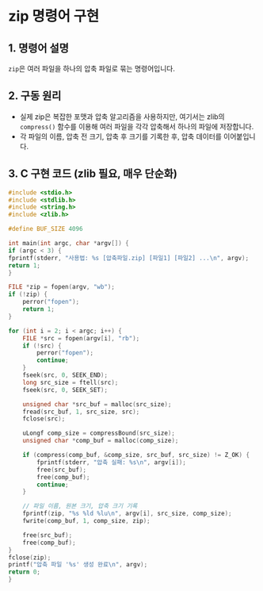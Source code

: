 # zip 명령어 구현

## 1. 명령어 설명
`zip`은 여러 파일을 하나의 압축 파일로 묶는 명령어입니다.

## 2. 구동 원리
- 실제 zip은 복잡한 포맷과 압축 알고리즘을 사용하지만, 여기서는 zlib의 `compress()` 함수를 이용해 여러 파일을 각각 압축해서 하나의 파일에 저장합니다.
- 각 파일의 이름, 압축 전 크기, 압축 후 크기를 기록한 후, 압축 데이터를 이어붙입니다.

## 3. C 구현 코드 (zlib 필요, 매우 단순화)
```c
#include <stdio.h>
#include <stdlib.h>
#include <string.h>
#include <zlib.h>

#define BUF_SIZE 4096

int main(int argc, char *argv[]) {
if (argc < 3) {
fprintf(stderr, "사용법: %s [압축파일.zip] [파일1] [파일2] ...\n", argv);
return 1;
}

FILE *zip = fopen(argv, "wb");
if (!zip) {
    perror("fopen");
    return 1;
}

for (int i = 2; i < argc; i++) {
    FILE *src = fopen(argv[i], "rb");
    if (!src) {
        perror("fopen");
        continue;
    }
    fseek(src, 0, SEEK_END);
    long src_size = ftell(src);
    fseek(src, 0, SEEK_SET);

    unsigned char *src_buf = malloc(src_size);
    fread(src_buf, 1, src_size, src);
    fclose(src);

    uLongf comp_size = compressBound(src_size);
    unsigned char *comp_buf = malloc(comp_size);

    if (compress(comp_buf, &comp_size, src_buf, src_size) != Z_OK) {
        fprintf(stderr, "압축 실패: %s\n", argv[i]);
        free(src_buf);
        free(comp_buf);
        continue;
    }

    // 파일 이름, 원본 크기, 압축 크기 기록
    fprintf(zip, "%s %ld %lu\n", argv[i], src_size, comp_size);
    fwrite(comp_buf, 1, comp_size, zip);

    free(src_buf);
    free(comp_buf);
}
fclose(zip);
printf("압축 파일 '%s' 생성 완료\n", argv);
return 0;
}
```
